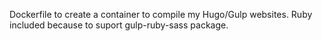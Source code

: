 Dockerfile to create a container to compile my Hugo/Gulp websites. Ruby included because to suport gulp-ruby-sass
package.
